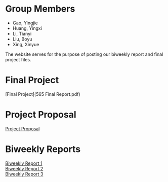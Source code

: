# Group Members

- Gao, Yingjie
- Huang, Yingxi
- Li, Tianyi
- Liu, Boyu
- Xing, Xinyue


The website serves for the purpose of posting our biweekly report and final project files. 


# Final Project

[Final Project](565 Final Report.pdf)<br>

# Project Proposal
[Project Proposal](Anonymous-Proposal.html)<br>


# Biweekly Reports
[Biweekly Report 1](Anonymous_03-04-2022.pdf)<br>
[Biweekly Report 2](Anonymous_03-24-2022.pdf)<br>
[Biweekly Report 3](Anonymous_04-06-2022.pdf)<br>

